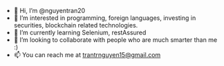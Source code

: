 - 👋 Hi, I’m @nguyentran20
- 👀 I’m interested in programming, foreign languages, investing in securities, blockchain related technologies. 
- 🌱 I’m currently learning Selenium, restAssured
- 💞️ I’m looking to collaborate with people who are much smarter than me :)
- 📫 You can reach me at trantrnguyen15@gmail.com

<!---
nguyentran20/nguyentran20 is a ✨ special ✨ repository because its `README.md` (this file) appears on your GitHub profile.
You can click the Preview link to take a look at your changes.
--->
